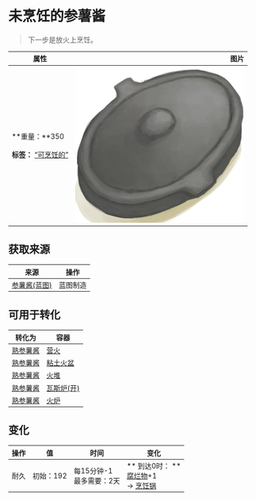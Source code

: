 # 未烹饪的参薯酱  
> 下一步是放火上烹饪。  
  
  属性  |   图片   
 ----  |  ----:   
 **重量：**350<br><br>**标签：**	[“可烹饪的”](tag_Cookable.md)  |  ![](Sprite/CookingPotClosed.png)   
  
## 获取来源  
来源  |  操作  
----  |  ----  
[参薯酱(蓝图)](Bp_YamJam.md)  |  蓝图制造  
## 可用于转化  
转化为  |  容器  
----  |  ----  
[熟参薯酱](YamJamCooked.md)  |  [营火](Campfire.md)  
[熟参薯酱](YamJamCooked.md)  |  [粘土火盆](ClayFirePit.md)  
[熟参薯酱](YamJamCooked.md)  |  [火堆](Fire.md)  
[熟参薯酱](YamJamCooked.md)  |  [瓦斯炉(开)](GasCookerOn.md)  
[熟参薯酱](YamJamCooked.md)  |  [火炉](Stove.md)  
## 变化   
操作  |  值  |  时间  |  变化  
----  |  ----  |  ----  |  ----  
耐久  |  初始：192  |  每15分钟-1<br>最多需要：2天  |  ** 到达0时： **<br>[腐烂物](RottenRemains.md)+1 <br>→ [烹饪锅](CookingPot.md)  
